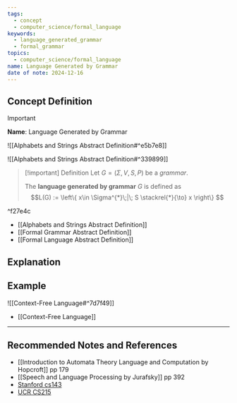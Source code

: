 ```yaml
---
tags:
  - concept
  - computer_science/formal_language
keywords:
  - language_generated_grammar
  - formal_grammar
topics:
  - computer_science/formal_language
name: Language Generated by Grammar
date of note: 2024-12-16
---
```


## Concept Definition

>[!important]
>**Name**: Language Generated by Grammar

![[Alphabets and Strings Abstract Definition#^e5b7e8]]

![[Alphabets and Strings Abstract Definition#^339899]]

>[!important] Definition
>Let $G=(\Sigma, V, S, P)$ be a *grammar*. 
>
>The **language generated by grammar** $G$ is defined as $$L(G) := \left\{ x\in \Sigma^{*}\;|\; S \stackrel{*}{\to} x \right\} $$ 

^f27e4c

- [[Alphabets and Strings Abstract Definition]]
- [[Formal Grammar Abstract Definition]]
- [[Formal Language Abstract Definition]]


## Explanation



## Example

![[Context-Free Language#^7d7f49]]

- [[Context-Free Language]]



-----------
##  Recommended Notes and References



- [[Introduction to Automata Theory Language and Computation by Hopcroft]] pp 179
- [[Speech and Language Processing by Jurafsky]]  pp 392
- [Stanford cs143](https://web.stanford.edu/class/archive/cs/cs143/cs143.1128/handouts/080%20Formal%20Grammars.pdf)
- [UCR CS215](https://www.cs.ucr.edu/~jiang/cs215/tao-new.pdf)
